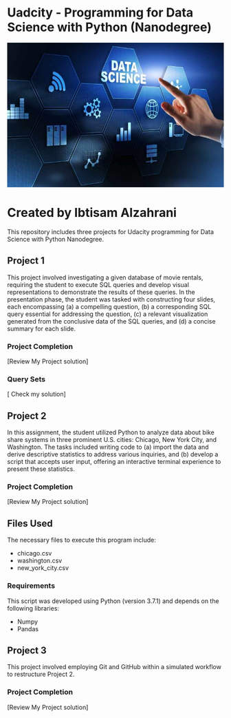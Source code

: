 # Uadcity - Programming for Data Science with Python (Nanodegree)

<img src="Data-Science.jpg" width="1000">

# Created by Ibtisam Alzahrani

This repository includes three projects for Udacity programming for Data Science with Python Nanodegree. 
 
## Project 1

This project involved investigating a given database of movie rentals, requiring the student to execute SQL queries and develop visual representations to demonstrate the results of these queries.
In the presentation phase, the student was tasked with constructing four slides, each encompassing (a) a compelling question, (b) a corresponding SQL query essential for addressing the question, (c) a relevant visualization generated from the conclusive data of the SQL queries, and (d) a concise summary for each slide.

### Project Completion

[Review My Project solution]


### Query Sets

[ Check my solution]


## Project 2

In this assignment, the student utilized Python to analyze data about bike share systems in three prominent U.S. cities: Chicago, New York City, and Washington. The tasks included writing code to (a) import the data and derive descriptive statistics to address various inquiries, and (b) develop a script that accepts user input, offering an interactive terminal experience to present these statistics.

### Project Completion

[Review My Project solution]

## Files Used 

The necessary files to execute this program include:
* chicago.csv
* washington.csv
* new_york_city.csv

### Requirements
This script was developed using Python (version 3.7.1) and depends on the following libraries:
* Numpy
* Pandas

## Project 3

 This project involved employing Git and GitHub within a simulated workflow to restructure Project 2.

### Project Completion

[Review My Project solution]

